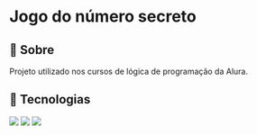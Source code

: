 <h1>Jogo do número secreto</h1>

<h2>&#128209 Sobre</h2>
<p>Projeto utilizado nos cursos de lógica de programação da Alura.</p>

<h2>&#128640; Tecnologias</h2>
<div>
  <img src="https://img.shields.io/badge/HTML-239120?style=for-the-badge&logo=html5&logoColor=white">
  <img src="https://img.shields.io/badge/CSS-239120?&style=for-the-badge&logo=css3&logoColor=white">
  <img src="https://img.shields.io/badge/JavaScript-F7DF1E?style=for-the-badge&logo=javascript&logoColor=black">
</div>
